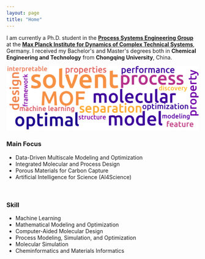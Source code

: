 ```yaml
---
layout: page
title: "Home"
---
```


I am currently a Ph.D. student in the **[Process Systems Engineering Group](https://www.mpi-magdeburg.mpg.de/pse)** at the **[Max Planck Institute for Dynamics of Complex Technical Systems](https://www.mpi-magdeburg.mpg.de/2316/en)**, Germany. I received my Bachelor's and Master's degrees both in **Chemical Engineering and Technology** from **Chongqing University**, China.

<p align="center">
  <img width=800 src="wc-rectangle.png">
</p>

### Main Focus
- Data-Driven Multiscale Modeling and Optimization
- Integrated Molecular and Process Design
- Porous Materials for Carbon Capture
- Artificial Intelligence for Science (AI4Science)

<br>

### Skill
- Machine Learning
- Mathematical Modeling and Optimization
- Computer-Aided Molecular Design
- Process Modeling, Simulation, and Optimization
- Molecular Simulation
- Cheminformatics and Materials Informatics

